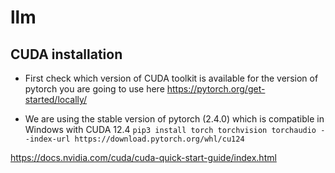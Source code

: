 # llm
## CUDA installation
- First check which version of CUDA toolkit is available for the version of pytorch you are going to use here
https://pytorch.org/get-started/locally/

- We are using the stable version of pytorch (2.4.0) which is compatible in Windows with CUDA 12.4
`pip3 install torch torchvision torchaudio --index-url https://download.pytorch.org/whl/cu124`

 https://docs.nvidia.com/cuda/cuda-quick-start-guide/index.html

